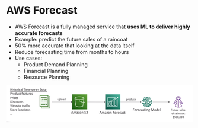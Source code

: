 # AWS Forecast

- AWS Forecast is a fully managed service that **uses ML to deliver highly accurate forecasts**
- Example: predict the future sales of a raincoat
- 50% more accurate that looking at the data itself
- Reduce forecasting time from months to hours
- Use cases:
    - Product Demand Planning
    - Financial Planning
    - Resource Planning

![Forecast](../../images/ml/forecast.png)